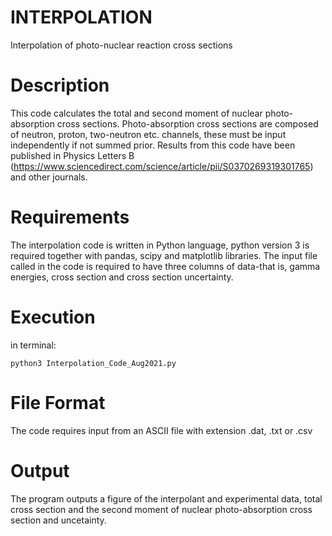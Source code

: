 # INTERPOLATION
Interpolation of photo-nuclear reaction cross sections

# Description
This code calculates the total and second moment of nuclear photo-absorption cross sections.
Photo-absorption cross sections are composed of neutron, proton, two-neutron etc. channels, these must be input independently if not summed prior. 
Results from this code have been published in Physics Letters B (https://www.sciencedirect.com/science/article/pii/S0370269319301765) and other journals. 

# Requirements
The interpolation code is written in Python language, python version 3 is required together with pandas, scipy and matplotlib libraries.
The input file called in the code is required to have three columns of data-that is, gamma energies, cross section and cross section uncertainty.

# Execution

in terminal: 
```
python3 Interpolation_Code_Aug2021.py
```
# File Format
The code requires input from an ASCII file with extension .dat, .txt or .csv
 
# Output
The program outputs a figure of the interpolant and experimental data, total cross section and the second moment of nuclear photo-absorption cross section and uncetainty.
